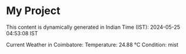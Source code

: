 # My Project

This content is dynamically generated in Indian Time (IST): 2024-05-25 04:53:08 IST


Current Weather in Coimbatore:
Temperature: 24.88 °C
Condition: mist
